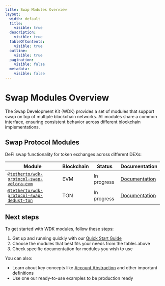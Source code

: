 ```yaml
---
title: Swap Modules Overview
layout:
  width: default
  title:
    visible: true
  description:
    visible: true
  tableOfContents:
    visible: true
  outline:
    visible: true
  pagination:
    visible: false
  metadata:
    visible: false
---
```


# Swap Modules Overview

The Swap Development Kit (WDK) provides a set of modules that support swap on top of multiple blockchain networks. All modules share a common interface, ensuring consistent behavior across different blockchain implementations.

## Swap Protocol Modules

DeFi swap functionality for token exchanges across different DEXs:

| Module | Blockchain | Status | Documentation |
|--------|------------|--------|---------------|
| [`@tetherto/wdk-protocol-swap-velora-evm`](https://github.com/tetherto/wdk-protocol-swap-velora-evm) | EVM | In progress | [Documentation](./swap-velora-evm/) |
| [`@tetherto/wdk-protocol-swap-dedust-ton`](https://github.com/tetherto/wdk-protocol-swap-dedust-ton) | TON | In progress | [Documentation](./swap-stonfi-ton/) |

## Next steps

To get started with WDK modules, follow these steps:

1. Get up and running quickly with our [Quick Start Guide](../../start-building/nodejs-bare-quickstart.md)
2. Choose the modules that best fits your needs from the tables above 
3. Check specific documentation for modules you wish to use

You can also:

- Learn about key concepts like [Account Abstraction](../../resources/concepts.md#account-abstraction) and other important definitions
- Use one our ready-to-use examples to be production ready